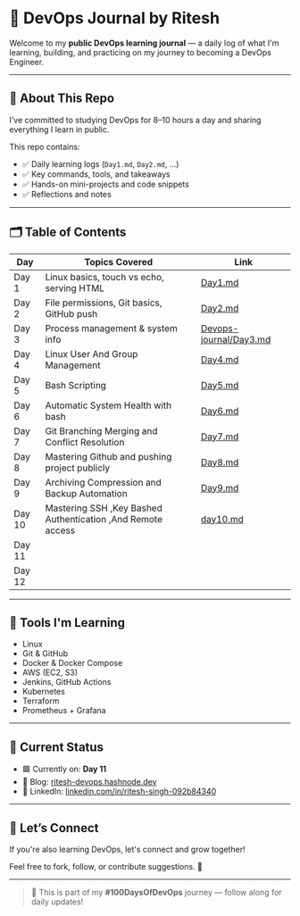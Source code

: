 # 📘 DevOps Journal by Ritesh

Welcome to my **public DevOps learning journal** — a daily log of what I'm learning, building, and practicing on my journey to becoming a DevOps Engineer.

---

## 🚀 About This Repo

I’ve committed to studying DevOps for 8–10 hours a day and sharing everything I learn in public.

This repo contains:
- ✅ Daily learning logs (`Day1.md`, `Day2.md`, ...)
- ✅ Key commands, tools, and takeaways
- ✅ Hands-on mini-projects and code snippets
- ✅ Reflections and notes

---

## 🗂️ Table of Contents

| Day | Topics Covered | Link |
|-----|----------------|------|
| Day 1 | Linux basics, touch vs echo, serving HTML | [Day1.md](./Day1.md) |
| Day 2 | File permissions, Git basics, GitHub push | [Day2.md](./Day2(1).md) |
| Day 3 | Process management & system info | [Devops-journal/Day3.md](./Day3.md) |
| Day 4 | Linux User And Group Management| [ Day4.md ](./day4.md) |
| Day 5 | Bash Scripting | [Day5.md](./Day5.md)|
| Day 6 | Automatic System Health with bash | [Day6.md](https://github.com/ritesh355/Devops-journal/tree/main/Day6)
| Day 7 | Git Branching Merging and Conflict Resolution | [Day7.md](https://github.com/ritesh355/Devops-journal/blob/main/Day7.md)
| Day 8 | Mastering Github and pushing project publicly | [Day8.md](https://github.com/ritesh355/Devops-journal/blob/main/Day8.md)
| Day 9 | Archiving Compression and Backup Automation | [Day9.md]()
| Day 10 | Mastering SSH ,Key Bashed Authentication ,And Remote access| [day10.md](https://github.com/ritesh355/Devops-journal/blob/main/Day10.md)
| Day 11 |
| Day 12 |
---

## 🔧 Tools I'm Learning

- Linux
- Git & GitHub
- Docker & Docker Compose
- AWS (EC2, S3)
- Jenkins, GitHub Actions
- Kubernetes
- Terraform
- Prometheus + Grafana

---

## 📅 Current Status

- 🟩 Currently on: **Day 11**
- 📖 Blog: [ritesh-devops.hashnode.dev](https://ritesh-devops.hashnode.dev)
- 🔗 LinkedIn: [linkedin.com/in/ritesh-singh-092b84340](https://linkedin.com/in/ritesh-singh-092b84340)

---

## 🙌 Let’s Connect

If you're also learning DevOps, let's connect and grow together!

Feel free to fork, follow, or contribute suggestions. 💬

---

> 📌 This is part of my **#100DaysOfDevOps** journey — follow along for daily updates!

